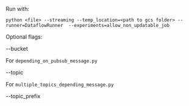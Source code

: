 Run with:
 
`python <file> --streaming --temp_location=<path to gcs folder> --runner=DataflowRunner  --experiments=allow_non_updatable_job`

Optional flags:

--bucket <patch to gcs folder>

For `depending_on_pubsub_message.py`

--topic <full topic name>

For `multiple_topics_depending_message.py`

--topic_prefix <full topic name prefix>